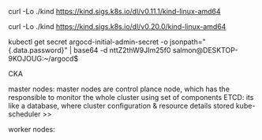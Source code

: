 curl -Lo ./kind https://kind.sigs.k8s.io/dl/v0.11.1/kind-linux-amd64

curl -Lo ./kind https://kind.sigs.k8s.io/dl/v0.20.0/kind-linux-amd64

kubectl get secret argocd-initial-admin-secret -o jsonpath="{.data.password}" | base64 -d
nttZ2thW9JIm25f0
salmon@DESKTOP-9KOJOUG:~/argocd$

CKA

master nodes: master nodes are control plance node, which has the responsible to monitor the whole cluster using set of components
ETCD: its like a database, where cluster configuration & resource details stored
kube-scheduler >> 



worker nodes:
